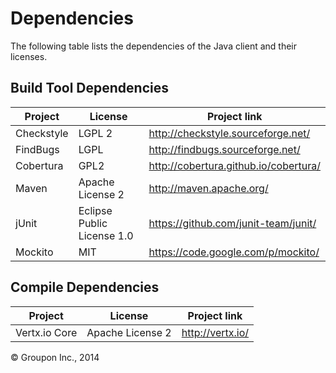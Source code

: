 Dependencies
========

The following table lists the dependencies of the Java client and their licenses.

Build Tool Dependencies
------------------

Project              | License                    | Project link
---------------------|----------------------------|-------------
Checkstyle           | LGPL 2                     | http://checkstyle.sourceforge.net/
FindBugs             | LGPL                       | http://findbugs.sourceforge.net/
Cobertura            | GPL2                       | http://cobertura.github.io/cobertura/
Maven                | Apache License 2           | http://maven.apache.org/
jUnit                | Eclipse Public License 1.0 | https://github.com/junit-team/junit/
Mockito              | MIT                        | https://code.google.com/p/mockito/

Compile Dependencies
--------------------

Project                    | License                    | Project link
---------------------------|----------------------------|-------------
Vertx.io Core              | Apache License 2           | http://vertx.io/

&copy; Groupon Inc., 2014
